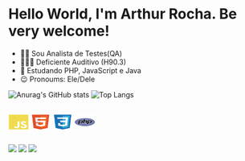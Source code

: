 # Hello World, I'm Arthur Rocha. Be very welcome!

- 👨‍💻 Sou Analista de Testes(QA)
- 🧏🏻‍♂️ Deficiente Auditivo (H90.3)
- 🌱 Estudando PHP, JavaScript e Java
- 😉 Pronoums: Ele/Dele
    
![Anurag's GitHub stats](https://github-readme-stats.vercel.app/api?username=ArthurRocha-98&show_icons=true&theme=radical)
![Top Langs](https://github-readme-stats.vercel.app/api/top-langs/?username=ArthurRocha-98&layout=compact)

<div style="display: inline_block"><br>
  <img align="center" alt="Arthur-Js" height="30" width="40" src="https://raw.githubusercontent.com/devicons/devicon/master/icons/javascript/javascript-plain.svg">
  <img align="center" alt="Arthur-HTML" height="30" width="40" src="https://raw.githubusercontent.com/devicons/devicon/master/icons/html5/html5-original.svg">
  <img align="center" alt="Arthur-CSS" height="30" width="40" src="https://raw.githubusercontent.com/devicons/devicon/master/icons/css3/css3-original.svg">
  <img align="center" alt="Arthur-PHP" height="30" width="40" src="https://raw.githubusercontent.com/devicons/devicon/master/icons/php/php-original.svg">
</div>

##

<div>
  <a href="https://instagram.com/tutu.rocha" target="_blank"><img src="https://img.shields.io/badge/-Instagram-%23E4405F?style=for-the-badge&logo=instagram&logoColor=white" target="_blank"></a>
  <a href = "mailto:Arthur.1155@outlook.com"><img src="https://img.shields.io/badge/Microsoft_Outlook-0078D4?style=for-the-badge&logo=microsoft-outlook&logoColor=white" target="_blank"></a>
  <a href="https://www.linkedin.com/in/arthur-rocha-b1388b146/" target="_blank"><img src="https://img.shields.io/badge/-LinkedIn-%230077B5?style=for-the-badge&logo=linkedin&logoColor=white" target="_blank"></a>  
</div>
